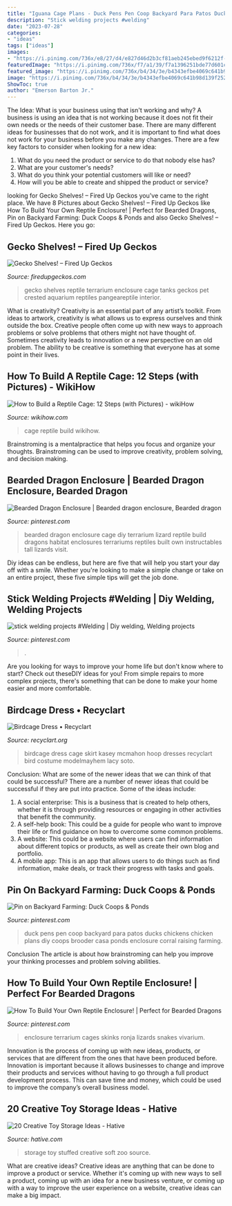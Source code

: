 ```yaml
---
title: "Iguana Cage Plans - Duck Pens Pen Coop Backyard Para Patos Ducks Chickens Chicken Plans Diy Coops Brooder Casa Ponds Enclosure Corral Raising Farming"
description: "Stick welding projects #welding"
date: "2023-07-28"
categories:
- "ideas"
tags: ["ideas"]
images:
- "https://i.pinimg.com/736x/e8/27/d4/e827d46d2b3cf81aeb245ebed9f6212f--bearded-dragon-enclosure-reptiles.jpg"
featuredImage: "https://i.pinimg.com/736x/f7/a1/39/f7a1396251bde77d601c3da7bd34edc4--duck-pens-duck-duck.jpg"
featured_image: "https://i.pinimg.com/736x/b4/34/3e/b4343efbe4069c641b98d139f252cfc1.jpg"
image: "https://i.pinimg.com/736x/b4/34/3e/b4343efbe4069c641b98d139f252cfc1.jpg"
ShowToc: true
author: "Emerson Barton Jr."
---
```



The Idea: What is your business using that isn't working and why?
A business is using an idea that is not working because it does not fit their own needs or the needs of their customer base. There are many different ideas for businesses that do not work, and it is important to find what does not work for your business before you make any changes. There are a few key factors to consider when looking for a new idea:
1) What do you need the product or service to do that nobody else has?
2) What are your customer's needs?
3) What do you think your potential customers will like or need?
4) How will you be able to create and shipped the product or service?

	

		
looking for Gecko Shelves! – Fired Up Geckos you've came to the right place. We have 8 Pictures about Gecko Shelves! – Fired Up Geckos like How To Build Your Own Reptile Enclosure! | Perfect for Bearded Dragons, Pin on Backyard Farming: Duck Coops &amp; Ponds and also Gecko Shelves! – Fired Up Geckos. Here you go:
		
    
## Gecko Shelves! – Fired Up Geckos

<img loading=lazy src="http://www.firedupgeckos.com/wp-content/uploads/2014/02/IMG_7190.jpg" onerror="this.onerror=null;this.src='https://tse3.mm.bing.net/th?id=OIP.YO95OlxOYtNMt7-2vMeOQgHaLG&amp;pid=15.1';" alt="Gecko Shelves! – Fired Up Geckos">

_Source: firedupgeckos.com_

>gecko shelves reptile terrarium enclosure cage tanks geckos pet crested aquarium reptiles pangeareptile interior. 

	

What is creativity?
Creativity is an essential part of any artist’s toolkit. From ideas to artwork, creativity is what allows us to express ourselves and think outside the box. Creative people often come up with new ways to approach problems or solve problems that others might not have thought of. Sometimes creativity leads to innovation or a new perspective on an old problem. The ability to be creative is something that everyone has at some point in their lives.

    
## How To Build A Reptile Cage: 12 Steps (with Pictures) - WikiHow

<img loading=lazy src="http://www.wikihow.com/images/4/40/Build-a-Reptile-Cage-Step-12-Version-2.jpg" onerror="this.onerror=null;this.src='https://tse4.mm.bing.net/th?id=OIP.IzxsUYc0KBdkej593_V2_gHaFj&amp;pid=15.1';" alt="How to Build a Reptile Cage: 12 Steps (with Pictures) - wikiHow">

_Source: wikihow.com_

>cage reptile build wikihow. 

	

Brainstroming is a mentalpractice that helps you focus and organize your thoughts. Brainstroming can be used to improve creativity, problem solving, and decision making.

    
## Bearded Dragon Enclosure | Bearded Dragon Enclosure, Bearded Dragon

<img loading=lazy src="https://i.pinimg.com/736x/e8/27/d4/e827d46d2b3cf81aeb245ebed9f6212f--bearded-dragon-enclosure-reptiles.jpg" onerror="this.onerror=null;this.src='https://tse1.mm.bing.net/th?id=OIP.-zm3Bpde0b7xEr-TXSVpiAHaE8&amp;pid=15.1';" alt="Bearded Dragon Enclosure | Bearded dragon enclosure, Bearded dragon">

_Source: pinterest.com_

>bearded dragon enclosure cage diy terrarium lizard reptile build dragons habitat enclosures terrariums reptiles built own instructables tall lizards visit. 

	

Diy ideas can be endless, but here are five that will help you start your day off with a smile. Whether you're looking to make a simple change or take on an entire project, these five simple tips will get the job done.

    
## Stick Welding Projects #Welding | Diy Welding, Welding Projects

<img loading=lazy src="https://i.pinimg.com/736x/84/f8/f9/84f8f9f50c0603b7726af122dfe12f65.jpg" onerror="this.onerror=null;this.src='https://tse3.mm.bing.net/th?id=OIP.1w_5nK6iA0oGe3ErRt0X3AHaNK&amp;pid=15.1';" alt="stick welding projects #Welding | Diy welding, Welding projects">

_Source: pinterest.com_

>. 

	

Are you looking for ways to improve your home life but don't know where to start? Check out theseDIY ideas for you! From simple repairs to more complex projects, there's something that can be done to make your home easier and more comfortable.

    
## Birdcage Dress • Recyclart

<img loading=lazy src="https://www.recyclart.org/wp-content/uploads/2010/04/psycho_girlfriend_2.jpg" onerror="this.onerror=null;this.src='https://tse1.mm.bing.net/th?id=OIP.vrIHETO6MYV36h4JUD5KmgAAAA&amp;pid=15.1';" alt="Birdcage Dress • Recyclart">

_Source: recyclart.org_

>birdcage dress cage skirt kasey mcmahon hoop dresses recyclart bird costume modelmayhem lacy soto. 

	

Conclusion: What are some of the newer ideas that we can think of that could be successful?
There are a number of newer ideas that could be successful if they are put into practice. Some of the ideas include: 
1. A social enterprise: This is a business that is created to help others, whether it is through providing resources or engaging in other activities that benefit the community. 
2. A self-help book: This could be a guide for people who want to improve their life or find guidance on how to overcome some common problems. 
3. A website: This could be a website where users can find information about different topics or products, as well as create their own blog and portfolio. 
4. A mobile app: This is an app that allows users to do things such as find information, make deals, or track their progress with tasks and goals.

    
## Pin On Backyard Farming: Duck Coops &amp; Ponds

<img loading=lazy src="https://i.pinimg.com/736x/f7/a1/39/f7a1396251bde77d601c3da7bd34edc4--duck-pens-duck-duck.jpg" onerror="this.onerror=null;this.src='https://tse1.mm.bing.net/th?id=OIP.BMUfOMG_2KMMOLfqf9lhqgHaFj&amp;pid=15.1';" alt="Pin on Backyard Farming: Duck Coops &amp; Ponds">

_Source: pinterest.com_

>duck pens pen coop backyard para patos ducks chickens chicken plans diy coops brooder casa ponds enclosure corral raising farming. 

	

Conclusion
The article is about how brainstroming can help you improve your thinking processes and problem solving abilities.

    
## How To Build Your Own Reptile Enclosure! | Perfect For Bearded Dragons

<img loading=lazy src="https://i.pinimg.com/736x/b4/34/3e/b4343efbe4069c641b98d139f252cfc1.jpg" onerror="this.onerror=null;this.src='https://tse2.mm.bing.net/th?id=OIP.GKHZN2WS4uhpyU3QZ5HI7QHaEK&amp;pid=15.1';" alt="How To Build Your Own Reptile Enclosure! | Perfect for Bearded Dragons">

_Source: pinterest.com_

>enclosure terrarium cages skinks ronja lizards snakes vivarium. 

	

Innovation is the process of coming up with new ideas, products, or services that are different from the ones that have been produced before. Innovation is important because it allows businesses to change and improve their products and services without having to go through a full product development process. This can save time and money, which could be used to improve the company’s overall business model.

    
## 20 Creative Toy Storage Ideas - Hative

<img loading=lazy src="https://hative.com/wp-content/uploads/2014/11/toy-storage-ideas/2-stuffed-toy-storage.jpg" onerror="this.onerror=null;this.src='https://tse4.mm.bing.net/th?id=OIP.ZwBhsPzn6f4xPfnzw_ZpXgHaJ4&amp;pid=15.1';" alt="20 Creative Toy Storage Ideas - Hative">

_Source: hative.com_

>storage toy stuffed creative soft zoo source. 

	

What are creative ideas?
Creative ideas are anything that can be done to improve a product or service. Whether it's coming up with new ways to sell a product, coming up with an idea for a new business venture, or coming up with a way to improve the user experience on a website, creative ideas can make a big impact.

